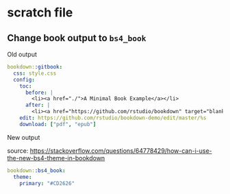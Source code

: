scratch file
=============

## Change book output to `bs4_book`

Old output

```yml
bookdown::gitbook:
  css: style.css
  config:
    toc:
      before: |
        <li><a href="./">A Minimal Book Example</a></li>
      after: |
        <li><a href="https://github.com/rstudio/bookdown" target="blank">Published with bookdown</a></li>
    edit: https://github.com/rstudio/bookdown-demo/edit/master/%s
    download: ["pdf", "epub"]
```

New output 

source: https://stackoverflow.com/questions/64778429/how-can-i-use-the-new-bs4-theme-in-bookdown

```yml
bookdown::bs4_book:
  theme:
    primary: "#CD2626"
```
